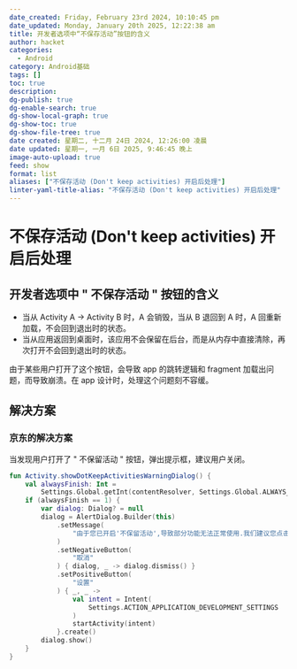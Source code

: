 ```yaml
---
date_created: Friday, February 23rd 2024, 10:10:45 pm
date_updated: Monday, January 20th 2025, 12:22:38 am
title: 开发者选项中“不保存活动”按钮的含义
author: hacket
categories:
  - Android
category: Android基础
tags: []
toc: true
description: 
dg-publish: true
dg-enable-search: true
dg-show-local-graph: true
dg-show-toc: true
dg-show-file-tree: true
date created: 星期二, 十二月 24日 2024, 12:26:00 凌晨
date updated: 星期一, 一月 6日 2025, 9:46:45 晚上
image-auto-upload: true
feed: show
format: list
aliases: ["不保存活动 (Don't keep activities) 开启后处理"]
linter-yaml-title-alias: "不保存活动 (Don't keep activities) 开启后处理"
---
```


# 不保存活动 (Don't keep activities) 开启后处理

## 开发者选项中 " 不保存活动 " 按钮的含义

- 当从 Activity A -> Activity B 时，A 会销毁，当从 B 退回到 A 时，A 回重新加载，不会回到退出时的状态。
- 当从应用返回到桌面时，该应用不会保留在后台，而是从内存中直接清除，再次打开不会回到退出时的状态。

由于某些用户打开了这个按钮，会导致 app 的跳转逻辑和 fragment 加载出问题，而导致崩溃。在 app 设计时，处理这个问题刻不容缓。

## 解决方案

### 京东的解决方案

当发现用户打开了 " 不保留活动 " 按钮，弹出提示框，建议用户关闭。

```kotlin
fun Activity.showDotKeepActivitiesWarningDialog() {
    val alwaysFinish: Int =
        Settings.Global.getInt(contentResolver, Settings.Global.ALWAYS_FINISH_ACTIVITIES, 0)
    if (alwaysFinish == 1) {
        var dialog: Dialog? = null
        dialog = AlertDialog.Builder(this)
            .setMessage(
                "由于您已开启'不保留活动',导致部分功能无法正常使用.我们建议您点击左下方'设置'按钮,在'开发者选项'中关闭'不保留活动'功能."
            )
            .setNegativeButton(
                "取消"
            ) { dialog, _ -> dialog.dismiss() }
            .setPositiveButton(
                "设置"
            ) { _, _ ->
                val intent = Intent(
                    Settings.ACTION_APPLICATION_DEVELOPMENT_SETTINGS
                )
                startActivity(intent)
            }.create()
        dialog.show()
    }
}
```
